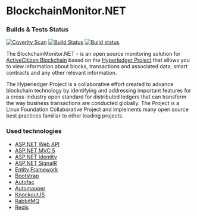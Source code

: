 # BlockchainMonitor.NET

### Builds & Tests Status
[![Coverity Scan](https://scan.coverity.com/projects/10556/badge.svg)](https://scan.coverity.com/projects/blockchainmonitor-net)
[![Build Status](https://travis-ci.org/active-citizen/blockchainmonitor.net.svg?branch=develop)](https://travis-ci.org/active-citizen/blockchainmonitor.net)
[![Build status](https://ci.appveyor.com/api/projects/status/oqsbihat3cw2r016?svg=true)](https://ci.appveyor.com/project/antifrizz52/blockchainmonitor-net)


The BlockchainMonitor.NET - is an open source monitoring solution for [ActiveCitizen Blockchain](http://blockchain.ag.mos.ru) based on the [Hyperledger Project](https://www.hyperledger.org/) that allows you to view information about blocks, transactions and associated data, smart contracts and any other relevant information.

The Hyperledger Project is a collaborative effort created to advance blockchain technology by identifying and addressing important features for a cross-industry open standard for distributed ledgers that can transform the way business transactions are conducted globally. The Project is a Linux Foundation Collaborative Project and implements many open source best practices familiar to other leading projects.


### Used technologies
* [ASP.NET Web API](https://www.asp.net/web-api)
* [ASP.NET MVC 5](https://www.asp.net/mvc/mvc5)
* [ASP.NET Identity](https://www.asp.net/identity)
* [ASP.NET SignalR](http://signalr.net/)
* [Entity Framework](https://msdn.microsoft.com/ru-ru/data/ef.aspx)
* [Bootstrap](http://getbootstrap.com)
* [Autofac](https://autofac.org)
* [Automapper](http://automapper.org)
* [KnockoutJS](http://knockoutjs.com/)
* [RabbitMQ](https://www.rabbitmq.com/)
* [Redis](http://redis.io/)
